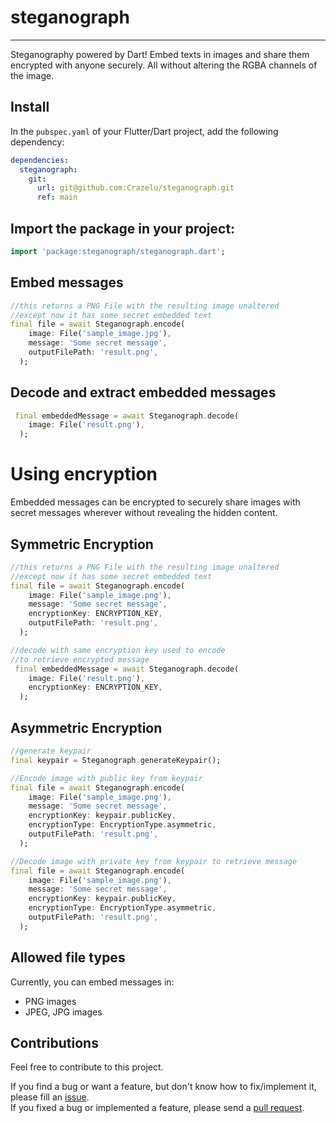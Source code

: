 # steganograph

***
Steganography powered by Dart!
Embed texts in images and share them encrypted with anyone securely. All without altering the RGBA channels of the image.

## Install

In the `pubspec.yaml` of your Flutter/Dart project, add the following dependency:

```yaml 
dependencies:
  steganograph:
    git:
      url: git@github.com:Crazelu/steganograph.git
      ref: main
```

## Import the package in your project:

```dart
import 'package:steganograph/steganograph.dart';
```

## Embed messages

```dart
//this returns a PNG File with the resulting image unaltered
//except now it has some secret embedded text
final file = await Steganograph.encode(
    image: File('sample_image.jpg'),
    message: 'Some secret message',
    outputFilePath: 'result.png',
  );

```

## Decode and extract embedded messages

```dart
 final embeddedMessage = await Steganograph.decode(
    image: File('result.png'),
  );
```

# Using encryption

Embedded messages can be encrypted to securely share images with secret messages wherever without revealing the hidden content.

## Symmetric Encryption

```dart
//this returns a PNG File with the resulting image unaltered
//except now it has some secret embedded text
final file = await Steganograph.encode(
    image: File('sample_image.png'),
    message: 'Some secret message',
    encryptionKey: ENCRYPTION_KEY,
    outputFilePath: 'result.png',
  );

```

```dart
//decode with same encryption key used to encode 
//to retrieve encrypted message
 final embeddedMessage = await Steganograph.decode(
    image: File('result.png'),
    encryptionKey: ENCRYPTION_KEY,
  );

```

## Asymmetric Encryption

```dart
//generate keypair
final keypair = Steganograph.generateKeypair();
```

```dart
//Encode image with public key from keypair
final file = await Steganograph.encode(
    image: File('sample_image.png'),
    message: 'Some secret message',
    encryptionKey: keypair.publicKey,
    encryptionType: EncryptionType.asymmetric,
    outputFilePath: 'result.png',
  );
```

```dart
//Decode image with private key from keypair to retrieve message
final file = await Steganograph.encode(
    image: File('sample_image.png'),
    message: 'Some secret message',
    encryptionKey: keypair.publicKey,
    encryptionType: EncryptionType.asymmetric,
    outputFilePath: 'result.png',
  );
```


## Allowed file types

Currently, you can embed messages in:
* PNG images
* JPEG, JPG images

## Contributions

Feel free to contribute to this project.

If you find a bug or want a feature, but don't know how to fix/implement it, please fill an [issue](https://github.com/Crazelu/steganograph/issues).  
If you fixed a bug or implemented a feature, please send a [pull request](https://github.com/Crazelu/steganograph/pulls).